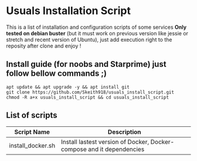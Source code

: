 # Usuals Installation Script
This is a list of installation and configuration scripts of some services __Only tested on debian buster__ (but it must work on previous version like jessie or stretch and recent version of Ubuntu), just add execution right to the reposity after clone and enjoy !

## Install guide (for noobs and Starprime) just follow bellow commands ;)
```
apt update && apt upgrade -y && apt install git
git clone https://github.com/Skeith918/usuals_install_script.git
chmod -R a+x usuals_install_script && cd usuals_install_script
```
## List of scripts
Script Name    | Description
-------------  | -------------
install_docker.sh | Install lastest version of Docker, Docker-compose and it dependencies
